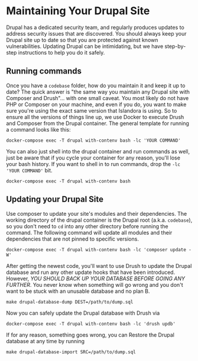 # Maintaining Your Drupal Site

Drupal has a dedicated security team, and regularly produces updates to address security issues
that are discovered.  You should always keep your Drupal site up to date so that you are
protected against known vulnerabilities. Updating Drupal can be intimidating, but we have
step-by-step instructions to help you do it safely.

## Running commands

Once you have a `codebase` folder, how do you maintain it and keep it up to date?  The quick answer is
"the same way you maintain any Drupal site with Composer and Drush"... with one small caveat. You most
likely do not have PHP or Composer on your machine, and even if you do, you want to make sure you're
using the exact same version that Islandora is using.  So to ensure all the versions of things line
up, we use Docker to execute Drush and Composer from the Drupal container.  The general template for
running a command looks like this:

```
docker-compose exec -T drupal with-contenv bash -lc 'YOUR COMMAND'
```

You can also just shell into the drupal container and run commands as well,
just be aware that if you cycle your container for any reason, you'll lose your
bash history.  If you want to shell in to run commands, drop the `-lc 'YOUR COMMAND'`
bit.

```
docker-compose exec -T drupal with-contenv bash
```

## Updating your Drupal Site

Use composer to update your site's modules and their dependencies. The working directory
of the drupal container is the Drupal root (a.k.a. `codebase`), so you don't need to `cd`
into any other directory before running the command.  The following command will update
all modules and their dependencies that are not pinned to specific versions.

```
docker-compose exec -T drupal with-contenv bash -lc 'composer update -W'
```

After getting the newest code, you'll want to use Drush to update the Drupal database
and run any other update hooks that have been introduced.  However, _YOU SHOULD BACK UP
YOUR DATABASE BEFORE GOING ANY FURTHER_. You never know when something will go wrong and
you don't want to be stuck with an unusable database and no plan B.

```
make drupal-database-dump DEST=/path/to/dump.sql
```

Now you can safely update the Drupal database with Drush via

```
docker-compose exec -T drupal with-contenv bash -lc 'drush updb'
```

If for any reason, something goes wrong, you can Restore the Drupal database at any time by running

```
make drupal-database-import SRC=/path/to/dump.sql
```
